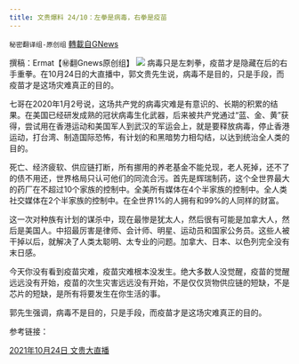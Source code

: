 ```yaml
---
title: 文贵爆料 24/10：左拳是病毒，右拳是疫苗
---
```

`秘密翻译组-原创组` [轉載自GNews](https://gnews.org/zh-hans/1615330/)

撰稿：Ermat【㊙️翻Gnews原创组】
![](https://assets.gnews.org/wp-content/uploads/2021/10/Screen-Shot-2021-10-24-at-1.00.32-PM-2.png)
病毒只是左刺拳，疫苗才是隐藏在后的右手重拳。在10月24日的大直播中，郭文贵先生说，病毒不是目的，只是手段，而疫苗才是这场灾难真正的目的。

七哥在2020年1月2号说，这场共产党的病毒灾难是有意识的、长期的积累的结果。在美国已经研发成熟的冠状病毒生化武器，后来被共产党通过“蓝、金、黄”获得，尝试用在香港运动和美国军人到武汉的军运会上，就是要释放病毒，停止香港运动，打台湾、制造国际恐怖，有计划的和黑暗势力相勾结，以达到统治全人类的目的。

死亡、经济疲软、供应链打断，所有挪用的养老基金不能兑现，老人死掉，还不了的债不用还，世界格局只认可他们的同流合污。首先是辉瑞制药，这个全世界最大的药厂在不超过10个家族的控制中。全美所有媒体在4个半家族的控制中。全人类社交媒体在2个半家族的控制中。在全世界1%的人拥有和99%的人同样的财富。

这一次对种族有计划的谋杀中，现在最惨是犹太人，然后很有可能是加拿大人，然后是美国人。中招最厉害是律师、会计师、明星、运动员和国家公务员。这些人被干掉以后，就解决了人类太聪明、太专业的问题。加拿大、日本、以色列完全没有末日感。

今天你没有看到疫苗灾难，疫苗灾难根本没发生。绝大多数人没觉醒，疫苗的觉醒远远没有开始，疫苗的次生灾害远远没有开始，不是仅仅货物供应链的短缺，不是芯片的短缺，是所有将要发生在你生活的事。

郭先生强调，病毒不是目的，只是手段，而疫苗才是这场灾难真正的目的。

参考链接：

[2021年10月24日 文贵大直播](https://gtv.org/video/id=617551cfeadeb11f5e79f5d5)
